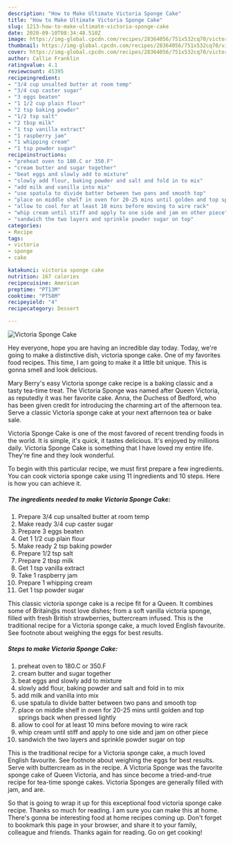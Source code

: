```yaml
---
description: "How to Make Ultimate Victoria Sponge Cake"
title: "How to Make Ultimate Victoria Sponge Cake"
slug: 1213-how-to-make-ultimate-victoria-sponge-cake
date: 2020-09-10T08:34:48.510Z
image: https://img-global.cpcdn.com/recipes/28364056/751x532cq70/victoria-sponge-cake-recipe-main-photo.jpg
thumbnail: https://img-global.cpcdn.com/recipes/28364056/751x532cq70/victoria-sponge-cake-recipe-main-photo.jpg
cover: https://img-global.cpcdn.com/recipes/28364056/751x532cq70/victoria-sponge-cake-recipe-main-photo.jpg
author: Callie Franklin
ratingvalue: 4.1
reviewcount: 45395
recipeingredient:
- "3/4 cup unsalted butter at room temp"
- "3/4 cup caster sugar"
- "3 eggs beaten"
- "1 1/2 cup plain flour"
- "2 tsp baking powder"
- "1/2 tsp salt"
- "2 tbsp milk"
- "1 tsp vanilla extract"
- "1 raspberry jam"
- "1 whipping cream"
- "1 tsp powder sugar"
recipeinstructions:
- "preheat oven to 180.C or 350.F"
- "cream butter and sugar together"
- "beat eggs and slowly add to mixture"
- "slowly add flour, baking powder and salt and fold in to mix"
- "add milk and vanilla into mix"
- "use spatula to divide batter between two pans and smooth top"
- "place on middle shelf in oven for 20-25 mins until golden and top springs back when pressed lightly"
- "allow to cool for at least 10 mins before moving to wire rack"
- "whip cream until stiff and apply to one side and jam on other piece"
- "sandwich the two layers and sprinkle powder sugar on top"
categories:
- Recipe
tags:
- victoria
- sponge
- cake

katakunci: victoria sponge cake 
nutrition: 167 calories
recipecuisine: American
preptime: "PT13M"
cooktime: "PT58M"
recipeyield: "4"
recipecategory: Dessert

---
```



![Victoria Sponge Cake](https://img-global.cpcdn.com/recipes/28364056/751x532cq70/victoria-sponge-cake-recipe-main-photo.jpg)

Hey everyone, hope you are having an incredible day today. Today, we're going to make a distinctive dish, victoria sponge cake. One of my favorites food recipes. This time, I am going to make it a little bit unique. This is gonna smell and look delicious.

Mary Berry&#39;s easy Victoria sponge cake recipe is a baking classic and a tasty tea-time treat. The Victoria Sponge was named after Queen Victoria, as reputedly it was her favorite cake. Anna, the Duchess of Bedford, who has been given credit for introducing the charming art of the afternoon tea. Serve a classic Victoria sponge cake at your next afternoon tea or bake sale.

Victoria Sponge Cake is one of the most favored of recent trending foods in the world. It is simple, it's quick, it tastes delicious. It's enjoyed by millions daily. Victoria Sponge Cake is something that I have loved my entire life. They're fine and they look wonderful.


To begin with this particular recipe, we must first prepare a few ingredients. You can cook victoria sponge cake using 11 ingredients and 10 steps. Here is how you can achieve it.

<!--inarticleads1-->

##### The ingredients needed to make Victoria Sponge Cake:

1. Prepare 3/4 cup unsalted butter at room temp
1. Make ready 3/4 cup caster sugar
1. Prepare 3 eggs beaten
1. Get 1 1/2 cup plain flour
1. Make ready 2 tsp baking powder
1. Prepare 1/2 tsp salt
1. Prepare 2 tbsp milk
1. Get 1 tsp vanilla extract
1. Take 1 raspberry jam
1. Prepare 1 whipping cream
1. Get 1 tsp powder sugar


This classic victoria sponge cake is a recipe fit for a Queen. It combines some of Britain@s most love dishes; from a soft vanilla victoria sponge, filled with fresh British strawberries, buttercream infused. This is the traditional recipe for a Victoria sponge cake, a much loved English favourite. See footnote about weighing the eggs for best results. 

<!--inarticleads2-->

##### Steps to make Victoria Sponge Cake:

1. preheat oven to 180.C or 350.F
1. cream butter and sugar together
1. beat eggs and slowly add to mixture
1. slowly add flour, baking powder and salt and fold in to mix
1. add milk and vanilla into mix
1. use spatula to divide batter between two pans and smooth top
1. place on middle shelf in oven for 20-25 mins until golden and top springs back when pressed lightly
1. allow to cool for at least 10 mins before moving to wire rack
1. whip cream until stiff and apply to one side and jam on other piece
1. sandwich the two layers and sprinkle powder sugar on top


This is the traditional recipe for a Victoria sponge cake, a much loved English favourite. See footnote about weighing the eggs for best results. Serve with buttercream as in the recipe. A Victoria Sponge was the favorite sponge cake of Queen Victoria, and has since become a tried-and-true recipe for tea-time sponge cakes. Victoria Sponges are generally filled with jam, and are. 

So that is going to wrap it up for this exceptional food victoria sponge cake recipe. Thanks so much for reading. I am sure you can make this at home. There's gonna be interesting food at home recipes coming up. Don't forget to bookmark this page in your browser, and share it to your family, colleague and friends. Thanks again for reading. Go on get cooking!
